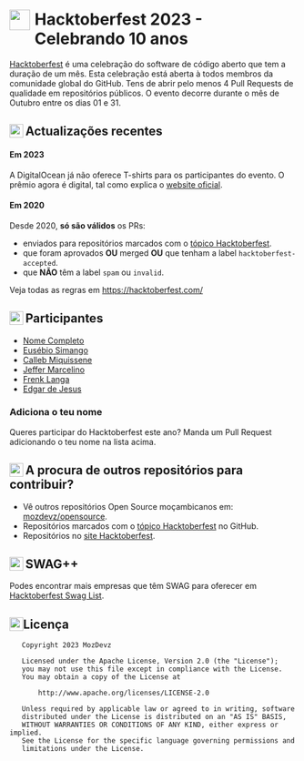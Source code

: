 

<h1> <img style="float: left; width: 36px; padding-right: 8px" src="assets/icon_10@2x.png"> Hacktoberfest 2023 - Celebrando 10 anos </h1>

[Hacktoberfest](https://hacktoberfest.com) é uma celebração do software de código aberto que tem a duração de um mês.
Esta celebração está aberta à todos membros da comunidade global do GitHub. Tens de abrir pelo menos 4 Pull Requests de qualidade em repositórios
públicos.
O evento decorre durante o mês de Outubro entre os dias 01 e 31.

<h2> <img style="float: left; width: 24px; padding-right: 4px" src="assets/icon_04@1x.png"> Actualizações recentes </h2>

#### Em 2023

A DigitalOcean já não oferece T-shirts para os participantes do evento. O prêmio agora é digital, tal como explica o [website oficial](https://hacktoberfest.com/about/#digital-rewards).

#### Em 2020

Desde 2020, **só são válidos** os PRs:
- enviados para repositórios marcados com o [tópico Hacktoberfest](https://github.com/topics/hacktoberfest).
- que foram aprovados **OU** merged **OU** que tenham a label `hacktoberfest-accepted`.
- que **NÃO** têm a label `spam` ou `invalid`.

Veja todas as regras em https://hacktoberfest.com/

<h2> <img style="float: left; width: 24px; padding-right: 4px" src="assets/icon_08@1x.png"> Participantes </h2>

- [Nome Completo](https://github.com/username)
- [Eusébio Simango](https://github.com/EusebioSimango)
- [Calleb Miquissene](https://github.com/callebdev)
- [Jeffer Marcelino](https://github.com/JefferMarcelino)
- [Frenk Langa](https://github.com/FrenkLanga)
- [Edgar de Jesus](https://github.com/EdgarJFA)

### Adiciona o teu nome

Queres participar do Hacktoberfest este ano? Manda um Pull Request adicionando o teu nome na lista acima.

<h2> <img style="float: left; width: 24px; padding-right: 4px" src="assets/icon_05@1x.png"> A procura de outros repositórios para contribuir? </h2>

- Vê outros repositórios Open Source moçambicanos em: [mozdevz/opensource](https://github.com/mozdevz/opensource).
- Repositórios marcados com o [tópico Hacktoberfest](https://github.com/topics/hacktoberfest) no GitHub.
- Repositórios no [site Hacktoberfest](https://hacktoberfest.com/#projects).

<h2> <img style="float: left; width: 24px; padding-right: 4px" src="assets/icon_07@1x.png"> SWAG++ </h2>

Podes encontrar mais empresas que têm SWAG para oferecer em [Hacktoberfest Swag List](https://hacktoberfestswaglist.com/list/).


<h2> <img style="float: left; width: 24px" src="assets/icon_03@1x.png"> Licença </h2>

       Copyright 2023 MozDevz

       Licensed under the Apache License, Version 2.0 (the "License");
       you may not use this file except in compliance with the License.
       You may obtain a copy of the License at

           http://www.apache.org/licenses/LICENSE-2.0

       Unless required by applicable law or agreed to in writing, software
       distributed under the License is distributed on an "AS IS" BASIS,
       WITHOUT WARRANTIES OR CONDITIONS OF ANY KIND, either express or implied.
       See the License for the specific language governing permissions and
       limitations under the License.
